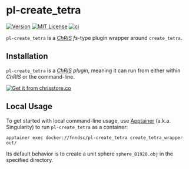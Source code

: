 # pl-create_tetra

[![Version](https://img.shields.io/docker/v/fnndsc/pl-create_tetra?sort=semver)](https://hub.docker.com/r/fnndsc/pl-create_tetra)
[![MIT License](https://img.shields.io/github/license/fnndsc/pl-create_tetra)](https://github.com/FNNDSC/pl-create_tetra/blob/main/LICENSE)
[![ci](https://github.com/FNNDSC/pl-create_tetra/actions/workflows/ci.yml/badge.svg)](https://github.com/FNNDSC/pl-create_tetra/actions/workflows/ci.yml)

`pl-create_tetra` is a [_ChRIS_](https://chrisproject.org/)
*fs*-type plugin wrapper around `create_tetra`.

## Installation

`pl-create_tetra` is a _[ChRIS](https://chrisproject.org/) plugin_, meaning it can
run from either within _ChRIS_ or the command-line.

[![Get it from chrisstore.co](https://ipfs.babymri.org/ipfs/QmaQM9dUAYFjLVn3PpNTrpbKVavvSTxNLE5BocRCW1UoXG/light.png)](https://chrisstore.co/plugin/pl-create_tetra)

## Local Usage

To get started with local command-line usage, use [Apptainer](https://apptainer.org/)
(a.k.a. Singularity) to run `pl-create_tetra` as a container:

```shell
apptainer exec docker://fnndsc/pl-create_tetra create_tetra_wrapper out/
```

Its default behavior is to create a unit sphere `sphere_81920.obj` in the specified directory.
